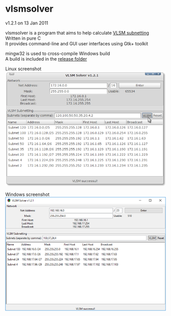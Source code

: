 vlsmsolver
==========
v1.2.1 on 13 Jan 2011

vlsmsolver is a program that aims to help calculate [VLSM subnetting](https://www.computernetworkingnotes.com/ccna-study-guide/vlsm-subnetting-explained-with-examples.html) <br/>
Written in pure C <br/>
It provides command-line and GUI user interfaces using Gtk+ toolkit

mingw32 is used to cross-compile Windows build <br/>
A build is included in the [release folder](release/vlsmsolver-v1.2.1-win32.zip)


Linux screenshot<br/>
![Linux screenshot](release/screenshot-vlsmsolver-linux.png)

Windows screenshot<br/>
![Windows screenshot](release/screenshot-vlsmsolver-win32.png)


